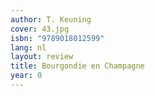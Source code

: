 ```yaml
---
author: T. Keuning
cover: 43.jpg
isbn: "9789018012599"
lang: nl
layout: review
title: Bourgondie en Champagne
year: 0
---
```

